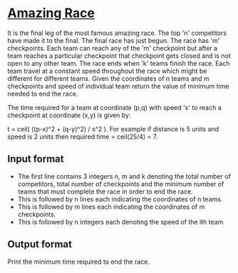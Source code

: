 # [Amazing Race][link]

It is the final leg of the most famous amazing race. The top 'n' competitors have made it to the final. The final race has just begun. The race has 'm' checkpoints. Each team can reach any of the 'm' checkpoint but after a team reaches a particular checkpoint that checkpoint gets closed and is not open to any other team. The race ends when 'k' teams finish the race. Each team travel at a constant speed throughout the race which might be different for different teams. Given the coordinates of n teams and m checkpoints and speed of individual team return the value of minimum time needed to end the race.

The time required for a team at coordinate (p,q) with speed 's' to reach a checkpoint at coordinate (x,y) is given by:

t = ceil( ((p-x)^2 + (q-y)^2) / s^2 ). For example if distance is 5 units and speed is 2 units then required time = ceil(25/4) = 7.

## Input format

- The first line contains 3 integers n, m and k denoting the total number of competitors, total number of checkpoints and the minimum number of teams that must complete the race in order to end the race.
- This is followed by n lines each indicating the coordinates of n teams.
- This is followed by m lines each indicating the coordinates of m checkpoints.
- This is followed by n integers each denoting the speed of the ith team

## Output format

Print the minimum time required to end the race.

[link]: https://www.hackerearth.com/practice/algorithms/graphs/minimum-cost-maximum-flow/practice-problems/algorithm/amazing-race-3/
